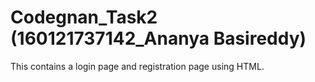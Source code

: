 # Codegnan_Task2 (160121737142_Ananya Basireddy)
This contains a login page and registration page using HTML.
